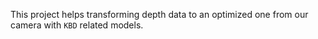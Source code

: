 This project helps transforming depth data to an optimized one from our camera with `KBD` related models.